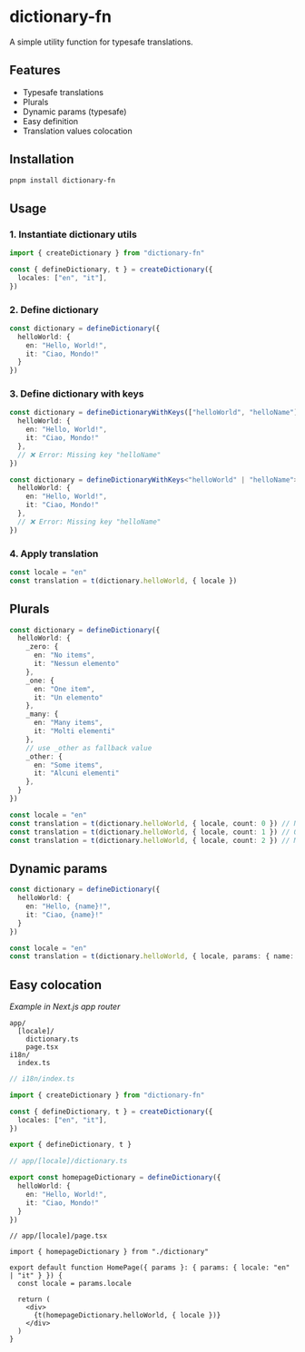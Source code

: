 # dictionary-fn

A simple utility function for typesafe translations.

## Features

* Typesafe translations
* Plurals
* Dynamic params (typesafe)
* Easy definition
* Translation values colocation

## Installation

```bash
pnpm install dictionary-fn
```

## Usage

### 1. Instantiate dictionary utils

```ts
import { createDictionary } from "dictionary-fn"

const { defineDictionary, t } = createDictionary({
  locales: ["en", "it"],
})
```

### 2. Define dictionary

```ts
const dictionary = defineDictionary({
  helloWorld: {
    en: "Hello, World!",
    it: "Ciao, Mondo!"
  }
})
```

### 3. Define dictionary with keys

```ts
const dictionary = defineDictionaryWithKeys(["helloWorld", "helloName"])({
  helloWorld: {
    en: "Hello, World!",
    it: "Ciao, Mondo!"
  },
  // ❌ Error: Missing key "helloName"
})

const dictionary = defineDictionaryWithKeys<"helloWorld" | "helloName">()({
  helloWorld: {
    en: "Hello, World!",
    it: "Ciao, Mondo!"
  },
  // ❌ Error: Missing key "helloName"
})
```

### 4. Apply translation

```ts
const locale = "en"
const translation = t(dictionary.helloWorld, { locale })
```

## Plurals

```ts
const dictionary = defineDictionary({
  helloWorld: {
    _zero: {
      en: "No items",
      it: "Nessun elemento"
    },
    _one: {
      en: "One item",
      it: "Un elemento"
    },
    _many: {
      en: "Many items",
      it: "Molti elementi"
    },
    // use _other as fallback value
    _other: {
      en: "Some items",
      it: "Alcuni elementi"
    },
  }
})

const locale = "en"
const translation = t(dictionary.helloWorld, { locale, count: 0 }) // No items
const translation = t(dictionary.helloWorld, { locale, count: 1 }) // One item
const translation = t(dictionary.helloWorld, { locale, count: 2 }) // Many items
```

## Dynamic params

```ts
const dictionary = defineDictionary({
  helloWorld: {
    en: "Hello, {name}!",
    it: "Ciao, {name}!"
  }
})

const locale = "en"
const translation = t(dictionary.helloWorld, { locale, params: { name: "World" } }) // Hello, World!
```

## Easy colocation

*Example in Next.js app router*

```
app/
  [locale]/
    dictionary.ts
    page.tsx
i18n/
  index.ts
```

```ts
// i18n/index.ts

import { createDictionary } from "dictionary-fn"

const { defineDictionary, t } = createDictionary({
  locales: ["en", "it"],
})

export { defineDictionary, t }
```

```ts
// app/[locale]/dictionary.ts

export const homepageDictionary = defineDictionary({
  helloWorld: {
    en: "Hello, World!",
    it: "Ciao, Mondo!"
  }
})
```

```tsx
// app/[locale]/page.tsx

import { homepageDictionary } from "./dictionary"

export default function HomePage({ params }: { params: { locale: "en" | "it" } }) {
  const locale = params.locale

  return (
    <div>
      {t(homepageDictionary.helloWorld, { locale })}
    </div>
  )
}
```
